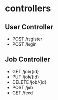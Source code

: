 # controllers

## User Controller
- POST /register
- POST /login

## Job Controller
- GET /job/{id}
- PUT /job/{id}
- DELETE /job/{id}
- POST /job
- GET /feed

